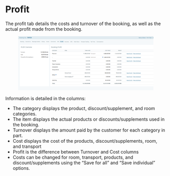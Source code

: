 # Profit

The profit tab details the costs and turnover of the booking, as well as the actual profit made from the booking.

<figure><img src="../../.gitbook/assets/image (5) (1) (1) (1) (1) (1) (1) (1) (1) (1).png" alt=""><figcaption></figcaption></figure>

Information is detailed in the columns:

* The category displays the product, discount/supplement, and room categories.
* The item displays the actual products or discounts/supplements used in the booking.
* Turnover displays the amount paid by the customer for each category in part.
* Cost displays the cost of the products, discount/supplements, room, and transport
* Profit is the difference between Turnover and Cost columns
* Costs can be changed for room, transport, products, and discount/supplements using the “Save for all” and “Save individual” options.
